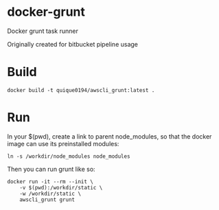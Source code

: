 # docker-grunt

Docker grunt task runner

Originally created for bitbucket pipeline usage

# Build

	docker build -t quique0194/awscli_grunt:latest .

# Run

In your $(pwd), create a link to parent node_modules, so that the docker image can use its preinstalled modules:

	ln -s /workdir/node_modules node_modules

Then you can run grunt like so:

	docker run -it --rm --init \
	    -v $(pwd):/workdir/static \
	    -w /workdir/static \
	    awscli_grunt grunt
